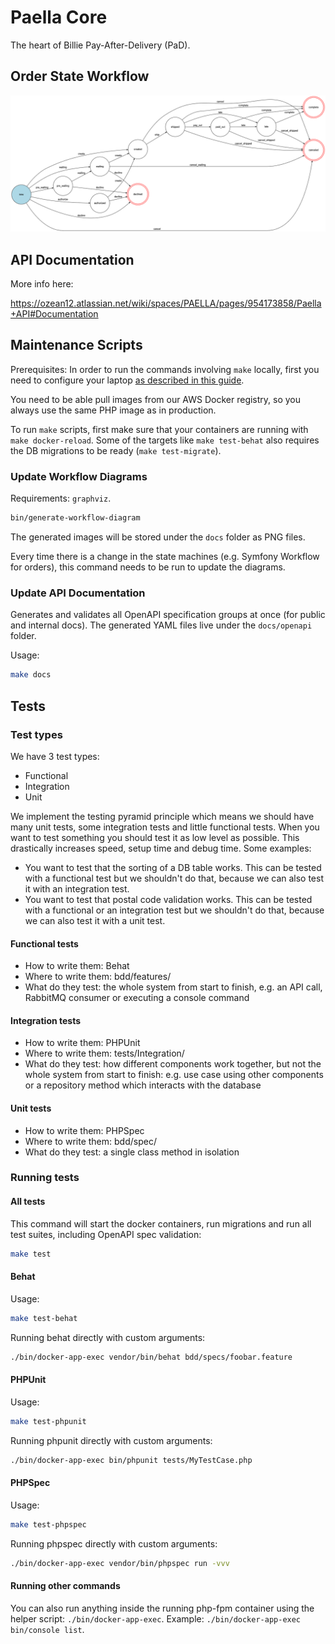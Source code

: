 # Paella Core

The heart of Billie Pay-After-Delivery (PaD).

## Order State Workflow

![orders_workflow](src/Resources/docs/orders-workflow.png)

## API Documentation

More info here:

https://ozean12.atlassian.net/wiki/spaces/PAELLA/pages/954173858/Paella+API#Documentation

## Maintenance Scripts

Prerequisites: In order to run the commands involving `make` locally, first you need to configure your laptop 
[as described in this guide](https://ozean12.atlassian.net/wiki/spaces/INFRA/pages/868385662/Local+Development).

You need to be able pull images from our AWS Docker registry, 
so you always use the same PHP image as in production.

To run `make` scripts, first make sure that your containers are running with `make docker-reload`.
Some of the targets like `make test-behat` also requires the DB migrations to be ready (`make test-migrate`).

### Update Workflow Diagrams
Requirements: `graphviz`.

```bash
bin/generate-workflow-diagram
```

The generated images will be stored under the `docs` folder as PNG files.

Every time there is a change in the state machines (e.g. Symfony Workflow for orders),
this command needs to be run to update the diagrams.

### Update API Documentation

Generates and validates all OpenAPI specification groups at once (for public and internal docs).
The generated YAML files live under the `docs/openapi` folder.

Usage:

```bash
make docs
```

## Tests

### Test types

We have 3 test types:
* Functional
* Integration
* Unit

We implement the testing pyramid principle which means we should have many unit tests, some integration tests and little functional tests.
When you want to test something you should test it as low level as possible. This drastically increases speed, setup time and debug time.
Some examples:
* You want to test that the sorting of a DB table works. This can be tested with a functional test but we shouldn't do that, because we can also test it with an integration test.
* You want to test that postal code validation works. This can be tested with a functional or an integration test but we shouldn't do that, because we can also test it with a unit test.

#### Functional tests

* How to write them: Behat
* Where to write them: bdd/features/
* What do they test: the whole system from start to finish, e.g. an API call, RabbitMQ consumer or executing a console command

#### Integration tests

* How to write them: PHPUnit
* Where to write them: tests/Integration/
* What do they test: how different components work together, but not the whole system from start to finish: e.g. use case using other components or a repository method which interacts with the database

#### Unit tests

* How to write them: PHPSpec
* Where to write them: bdd/spec/
* What do they test: a single class method in isolation

### Running tests

#### All tests

This command will start the docker containers, run migrations and run all test suites,
including OpenAPI spec validation:

```bash
make test
```

#### Behat

Usage:
```bash
make test-behat
```

Running behat directly with custom arguments:
```bash
./bin/docker-app-exec vendor/bin/behat bdd/specs/foobar.feature
```

#### PHPUnit
Usage:
```bash
make test-phpunit
```

Running phpunit directly with custom arguments:
```bash
./bin/docker-app-exec bin/phpunit tests/MyTestCase.php
```

#### PHPSpec

Usage:
```bash
make test-phpspec
```

Running phpspec directly with custom arguments:
```bash
./bin/docker-app-exec vendor/bin/phpspec run -vvv
```

#### Running other commands

You can also run anything inside the running php-fpm container using the helper script: `./bin/docker-app-exec`.
Example: `./bin/docker-app-exec bin/console list`.
